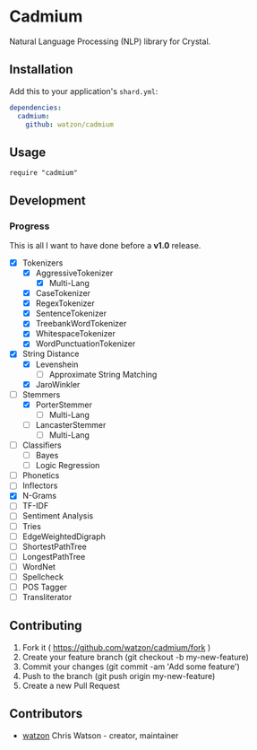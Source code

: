 # Cadmium

Natural Language Processing (NLP) library for Crystal.

## Installation

Add this to your application's `shard.yml`:

```yaml
dependencies:
  cadmium:
    github: watzon/cadmium
```

## Usage

```crystal
require "cadmium"
```

## Development

### Progress

This is all I want to have done before a __v1.0__ release.

- [x] Tokenizers
  - [x] AggressiveTokenizer
    - [x] Multi-Lang
  - [x] CaseTokenizer
  - [x] RegexTokenizer
  - [x] SentenceTokenizer
  - [x] TreebankWordTokenizer
  - [x] WhitespaceTokenizer
  - [x] WordPunctuationTokenizer
- [x] String Distance
  - [x] Levenshein
    - [ ] Approximate String Matching
  - [x] JaroWinkler
- [ ] Stemmers
  - [x] PorterStemmer
    - [ ] Multi-Lang
  - [ ] LancasterStemmer
    - [ ] Multi-Lang
- [ ] Classifiers
    - [ ] Bayes
    - [ ] Logic Regression 
- [ ] Phonetics
- [ ] Inflectors
- [x] N-Grams
- [ ] TF-IDF
- [ ] Sentiment Analysis
- [ ] Tries
- [ ] EdgeWeightedDigraph
- [ ] ShortestPathTree
- [ ] LongestPathTree
- [ ] WordNet
- [ ] Spellcheck
- [ ] POS Tagger
- [ ] Transliterator

## Contributing

1. Fork it ( https://github.com/watzon/cadmium/fork )
2. Create your feature branch (git checkout -b my-new-feature)
3. Commit your changes (git commit -am 'Add some feature')
4. Push to the branch (git push origin my-new-feature)
5. Create a new Pull Request

## Contributors

- [watzon](https://github.com/watzon) Chris Watson - creator, maintainer
